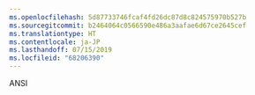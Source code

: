 ```yaml
---
ms.openlocfilehash: 5d87733746fcaf4fd26dc87d8c824575970b527b
ms.sourcegitcommit: b2464064c0566590e486a3aafae6d67ce2645cef
ms.translationtype: HT
ms.contentlocale: ja-JP
ms.lasthandoff: 07/15/2019
ms.locfileid: "68206390"
---
```

 ANSI 